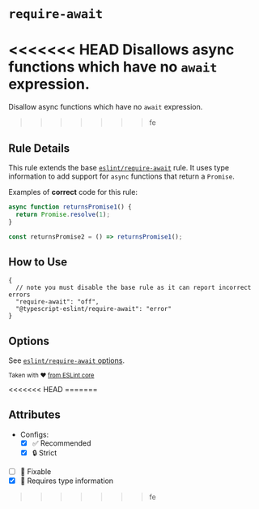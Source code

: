# `require-await`

<<<<<<< HEAD
Disallows async functions which have no `await` expression.
=======
Disallow async functions which have no `await` expression.
>>>>>>> fe

## Rule Details

This rule extends the base [`eslint/require-await`](https://eslint.org/docs/rules/require-await) rule.
It uses type information to add support for `async` functions that return a `Promise`.

Examples of **correct** code for this rule:

```ts
async function returnsPromise1() {
  return Promise.resolve(1);
}

const returnsPromise2 = () => returnsPromise1();
```

## How to Use

```jsonc
{
  // note you must disable the base rule as it can report incorrect errors
  "require-await": "off",
  "@typescript-eslint/require-await": "error"
}
```

## Options

See [`eslint/require-await` options](https://eslint.org/docs/rules/require-await#options).

<sup>

Taken with ❤️ [from ESLint core](https://github.com/eslint/eslint/blob/main/docs/rules/require-await.md)

</sup>
<<<<<<< HEAD
=======

## Attributes

- Configs:
  - [x] ✅ Recommended
  - [x] 🔒 Strict
- [ ] 🔧 Fixable
- [x] 💭 Requires type information
>>>>>>> fe
